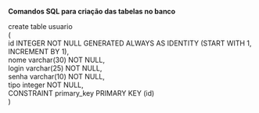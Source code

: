 **Comandos SQL para criação das tabelas no banco**

create table usuario<br>
(<br>
id INTEGER NOT NULL GENERATED ALWAYS AS IDENTITY (START WITH 1, INCREMENT BY 1),<br>
nome varchar(30) NOT NULL,<br>
login varchar(25) NOT NULL,<br>
senha varchar(10) NOT NULL,<br>
tipo integer NOT NULL,<br>
CONSTRAINT primary_key PRIMARY KEY (id)<br>
)<br>